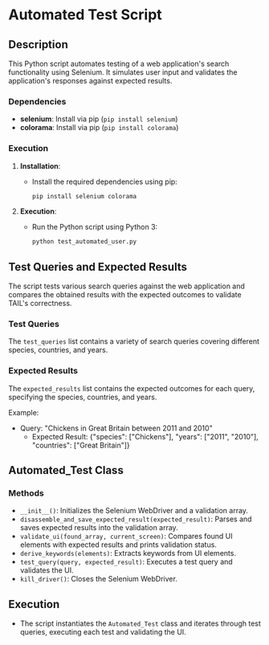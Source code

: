 # Automated Test Script

## Description

This Python script automates testing of a web application's search functionality using Selenium. It simulates user input and validates the application's responses against expected results.

### Dependencies

- **selenium**: Install via pip (`pip install selenium`)
- **colorama**: Install via pip (`pip install colorama`)

### Execution

1. **Installation**:
    - Install the required dependencies using pip:
      ```bash
      pip install selenium colorama
      ```

2. **Execution**:
    - Run the Python script using Python 3:
      ```bash
      python test_automated_user.py
      ```

## Test Queries and Expected Results

The script tests various search queries against the web application and compares the obtained results with the expected outcomes to validate TAIL's correctness.

### Test Queries

The `test_queries` list contains a variety of search queries covering different species, countries, and years.

### Expected Results

The `expected_results` list contains the expected outcomes for each query, specifying the species, countries, and years.

Example:
- Query: "Chickens in Great Britain between 2011 and 2010"
  - Expected Result: {"species": ["Chickens"], "years": ["2011", "2010"], "countries": ["Great Britain"]}

## Automated_Test Class

### Methods

- `__init__()`: Initializes the Selenium WebDriver and a validation array.
- `disassemble_and_save_expected_result(expected_result)`: Parses and saves expected results into the validation array.
- `validate_ui(found_array, current_screen)`: Compares found UI elements with expected results and prints validation status.
- `derive_keywords(elements)`: Extracts keywords from UI elements.
- `test_query(query, expected_result)`: Executes a test query and validates the UI.
- `kill_driver()`: Closes the Selenium WebDriver.

## Execution

- The script instantiates the `Automated_Test` class and iterates through test queries, executing each test and validating the UI.
